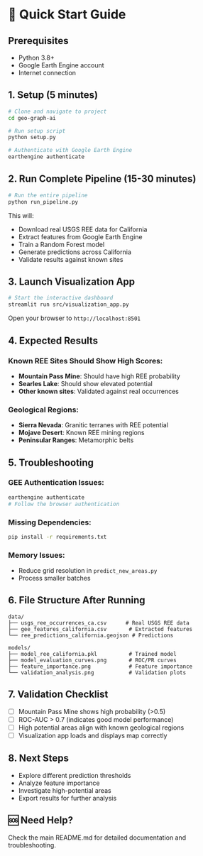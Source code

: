 # 🚀 Quick Start Guide

## Prerequisites
- Python 3.8+
- Google Earth Engine account
- Internet connection

## 1. Setup (5 minutes)

```bash
# Clone and navigate to project
cd geo-graph-ai

# Run setup script
python setup.py

# Authenticate with Google Earth Engine
earthengine authenticate
```

## 2. Run Complete Pipeline (15-30 minutes)

```bash
# Run the entire pipeline
python run_pipeline.py
```

This will:
- Download real USGS REE data for California
- Extract features from Google Earth Engine
- Train a Random Forest model
- Generate predictions across California
- Validate results against known sites

## 3. Launch Visualization App

```bash
# Start the interactive dashboard
streamlit run src/visualization_app.py
```

Open your browser to `http://localhost:8501`

## 4. Expected Results

### Known REE Sites Should Show High Scores:
- **Mountain Pass Mine**: Should have high REE probability
- **Searles Lake**: Should show elevated potential
- **Other known sites**: Validated against real occurrences

### Geological Regions:
- **Sierra Nevada**: Granitic terranes with REE potential
- **Mojave Desert**: Known REE mining regions
- **Peninsular Ranges**: Metamorphic belts

## 5. Troubleshooting

### GEE Authentication Issues:
```bash
earthengine authenticate
# Follow the browser authentication
```

### Missing Dependencies:
```bash
pip install -r requirements.txt
```

### Memory Issues:
- Reduce grid resolution in `predict_new_areas.py`
- Process smaller batches

## 6. File Structure After Running

```
data/
├── usgs_ree_occurrences_ca.csv      # Real USGS REE data
├── gee_features_california.csv       # Extracted features
└── ree_predictions_california.geojson # Predictions

models/
├── model_ree_california.pkl          # Trained model
├── model_evaluation_curves.png       # ROC/PR curves
├── feature_importance.png            # Feature importance
└── validation_analysis.png           # Validation plots
```

## 7. Validation Checklist

- [ ] Mountain Pass Mine shows high probability (>0.5)
- [ ] ROC-AUC > 0.7 (indicates good model performance)
- [ ] High potential areas align with known geological regions
- [ ] Visualization app loads and displays map correctly

## 8. Next Steps

- Explore different prediction thresholds
- Analyze feature importance
- Investigate high-potential areas
- Export results for further analysis

## 🆘 Need Help?

Check the main README.md for detailed documentation and troubleshooting.

